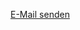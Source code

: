 <a href="mailto:android@whatsapp.com,android@support.whatsapp.com,android_web@support.whatsapp.com,support@support.whatsapp.com,jan@whatsapp.com,smb@support.whatsapp.com?subject=Request for Review: Suspended WhatsApp Account&body=Hallo WhatsApp-Team,%0D%0A%0D%0Aich möchte eine Beschwerde bezüglich meines gesperrten WhatsApp-Kontos einreichen. Ich habe große Schwierigkeiten, weil ich nicht auf mein WhatsApp-Konto zugreifen kann, obwohl ich diese Anwendung schon lange verwende und die von WhatsApp bereitgestellten Nutzungsbedingungen verstehe. Als ich vor einiger Zeit versuchte, die WhatsApp-Anwendung zu öffnen, erhielt ich eine Nachricht, dass mein Konto gesperrt wurde. Ich bin sehr überrascht und verstehe nicht, warum dies geschieht, da ich glaube, dass ich keinen Verstoß gegen die von WhatsApp bereitgestellten Nutzungsbedingungen begangen habe. Ich habe sofort versucht, das WhatsApp-Team per E-Mail zu kontaktieren, um die Wiedereröffnung meines Kontos zu beantragen, aber leider besagte die Antwort, die ich erhalten habe, dass das WhatsApp-System meine Kontoaktivität als Verstoß gegen die Nutzungsbedingungen markiert hat und meine Telefonnummer daher gesperrt wurde. Ich bin sehr verwirrt über diese Situation, weil ich nie gegen die Nutzungsbedingungen von WhatsApp verstoßen habe. Ich brauche dringend wieder Zugriff auf mein Konto, da ich auf WhatsApp angewiesen bin, um mit meiner Familie, Freunden und Kollegen zu kommunizieren. Ich hoffe, das WhatsApp-Team kann mir helfen, dieses Problem schnell zu lösen und mein WhatsApp-Konto oder meine WhatsApp-Nummer zu entsperren. Ich glaube, dass wir dieses Problem auf faire Weise und in Übereinstimmung mit den geltenden Nutzungsbedingungen lösen können. Vielen Dank für Ihre Aufmerksamkeit und ich hoffe, bald gute Neuigkeiten vom WhatsApp-Team zu hören. Meine WhatsApp-Nummer is ( +94771820962)" class="email-button">E-Mail senden</a>
